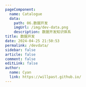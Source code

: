 ```yaml
---
pageComponent:
  name: Catalogue
  data:
    path: 06.数据开发
    imgUrl: /img/dev-data.png
    description: 数据开发知识体系
title: 数据开发
date: 2024-04-25 21:50:53
permalink: /devdata/
sidebar: false
article: false
comment: false
editLink: false
author:
  name: Cyan
  link: https://willpast.github.io/
---
```

